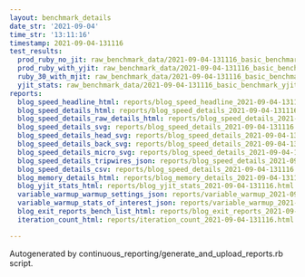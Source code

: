```yaml
---
layout: benchmark_details
date_str: '2021-09-04'
time_str: '13:11:16'
timestamp: 2021-09-04-131116
test_results:
  prod_ruby_no_jit: raw_benchmark_data/2021-09-04-131116_basic_benchmark_prod_ruby_no_jit.json
  prod_ruby_with_yjit: raw_benchmark_data/2021-09-04-131116_basic_benchmark_prod_ruby_with_yjit.json
  ruby_30_with_mjit: raw_benchmark_data/2021-09-04-131116_basic_benchmark_ruby_30_with_mjit.json
  yjit_stats: raw_benchmark_data/2021-09-04-131116_basic_benchmark_yjit_stats.json
reports:
  blog_speed_headline_html: reports/blog_speed_headline_2021-09-04-131116.html
  blog_speed_details_html: reports/blog_speed_details_2021-09-04-131116.html
  blog_speed_details_raw_details_html: reports/blog_speed_details_2021-09-04-131116.raw_details.html
  blog_speed_details_svg: reports/blog_speed_details_2021-09-04-131116.svg
  blog_speed_details_head_svg: reports/blog_speed_details_2021-09-04-131116.head.svg
  blog_speed_details_back_svg: reports/blog_speed_details_2021-09-04-131116.back.svg
  blog_speed_details_micro_svg: reports/blog_speed_details_2021-09-04-131116.micro.svg
  blog_speed_details_tripwires_json: reports/blog_speed_details_2021-09-04-131116.tripwires.json
  blog_speed_details_csv: reports/blog_speed_details_2021-09-04-131116.csv
  blog_memory_details_html: reports/blog_memory_details_2021-09-04-131116.html
  blog_yjit_stats_html: reports/blog_yjit_stats_2021-09-04-131116.html
  variable_warmup_warmup_settings_json: reports/variable_warmup_2021-09-04-131116.warmup_settings.json
  variable_warmup_stats_of_interest_json: reports/variable_warmup_2021-09-04-131116.stats_of_interest.json
  blog_exit_reports_bench_list_html: reports/blog_exit_reports_2021-09-04-131116.bench_list.html
  iteration_count_html: reports/iteration_count_2021-09-04-131116.html

---
```

Autogenerated by continuous_reporting/generate_and_upload_reports.rb script.
